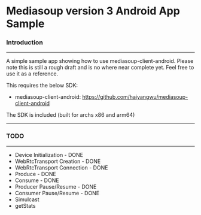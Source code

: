 # Mediasoup version 3 Android App Sample

### Introduction
---

A simple sample app showing how to use mediasoup-client-android.
Please note this is still a rough draft and is no where near complete yet.
Feel free to use it as a reference.

This requires the below SDK:
- mediasoup-client-android: https://github.com/haiyangwu/mediasoup-client-android

The SDK is included (built for archs x86 and arm64)

---

### TODO
---

- Device Initialization - DONE
- WebRtcTransport Creation - DONE
- WebRtcTransport Connection - DONE
- Produce - DONE
- Consume - DONE
- Producer Pause/Resume - DONE
- Consumer Pause/Resume - DONE
- Simulcast
- getStats
